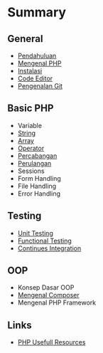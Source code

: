 # Summary

## General
* [Pendahuluan](README.md)
* [Mengenal PHP](mengenal-php.md)
* [Instalasi](id/README.md)
* [Code Editor](code-editor-ide.md)
* [Pengenalan Git](git-basic.md)

## Basic PHP
* Variable
* [String](string.md)
* [Array](array.md)
* [Operator](operator.md)
* [Percabangan](percabangan.md)
* [Perulangan](perulangan.md)
* Sessions
* Form Handling
* File Handling
* Error Handling

## Testing
* [Unit Testing](unit-testing.md)
* [Functional Testing](functional-testing.md)
* [Continues Integration](continues-integration.md)

## OOP
* Konsep Dasar OOP
* [Mengenal Composer](mengenal-composer.md)
* Mengenal PHP Framework

## Links
* [PHP Usefull Resources](links.md)

